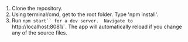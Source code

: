 1. Clone the repository.
2. Using terminal/cmd, get to the root folder. Type 'npm install'.
3. Run `npm start`` for a dev server. 
Navigate to `http://localhost:8081/`. 
The app will automatically reload if you change any of the source files.
